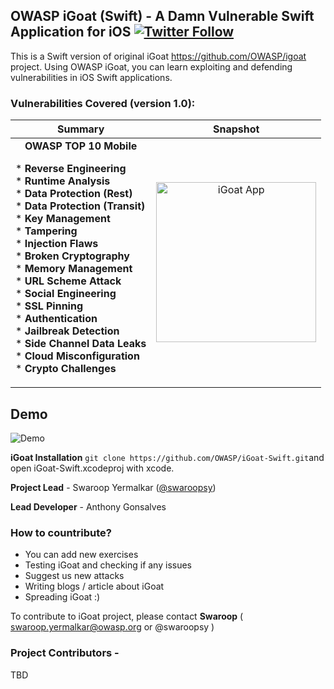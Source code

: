 ## OWASP iGoat (Swift) - A Damn Vulnerable Swift Application for iOS [![Twitter Follow](https://img.shields.io/twitter/follow/espadrine.svg?style=social&label=Follow)](https://twitter.com/OWASPiGoat/followers)

This is a Swift version of original iGoat https://github.com/OWASP/igoat project. Using OWASP iGoat, you can learn exploiting and defending vulnerabilities in iOS Swift applications. 

### Vulnerabilities Covered (version 1.0): ###
Summary            |  Snapshot
:-------------------------:|:-------------------------:
__OWASP TOP 10 Mobile__ </br><p align="left">* __Reverse Engineering__</br>* __Runtime Analysis__</br>* __Data Protection (Rest)__</br>* __Data Protection (Transit)__</br>* __Key Management__</br>* __Tampering__</br>* __Injection Flaws__</br>* __Broken Cryptography__</br>* __Memory Management__</br>* __URL Scheme Attack__</br>* __Social Engineering__</br>* __SSL Pinning__</br>* __Authentication__</br>* __Jailbreak Detection__</br>* __Side Channel Data Leaks__</br>* __Cloud Misconfiguration__</br>* __Crypto Challenges__ | <img src="https://github.com/swaroopsy/test/blob/master/h1.gif?raw=true" width="256" title="iGoat App">

## Demo
![Demo](https://github.com/swaroopsy/test/blob/master/OWASP_iGoat_Demo.gif?raw=true)

__iGoat Installation__ `git clone https://github.com/OWASP/iGoat-Swift.git`and open iGoat-Swift.xcodeproj with xcode.

__Project Lead__ - Swaroop Yermalkar ([@swaroopsy](https://twitter.com/swaroopsy?lang=en))

__Lead Developer__ - Anthony Gonsalves

### How to countribute? ###
* You can add new exercises
* Testing iGoat and checking if any issues
* Suggest us new attacks
* Writing blogs / article about iGoat
* Spreading iGoat :)

To contribute to iGoat project, please contact __Swaroop__ ( swaroop.yermalkar@owasp.org or @swaroopsy )

### Project Contributors - ###
TBD
